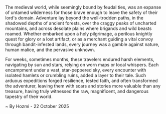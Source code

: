 
The medieval world, while seemingly bound by feudal ties, was an expanse of untamed wilderness for those brave enough to leave the safety of their lord's domain. Adventure lay beyond the well-trodden paths, in the shadowed depths of ancient forests, over the craggy peaks of uncharted mountains, and across desolate plains where brigands and wild beasts roamed. Whether embarked upon a holy pilgrimage, a perilous knightly quest for glory or a lost artifact, or as a merchant guiding a vital convoy through bandit-infested lands, every journey was a gamble against nature, human malice, and the pervasive unknown.

For weeks, sometimes months, these travelers endured harsh elements, navigating by sun and stars, relying on worn maps or local whispers. Each encampment under a vast, star-peppered sky, every encounter with isolated hamlets or crumbling ruins, added a layer to their tale. Such arduous expeditions forged resilience, tested faith, and often transformed the adventurer, leaving them with scars and stories more valuable than any treasure, having truly witnessed the raw, magnificent, and dangerous tapestry of their world.

~ By Hozmi - 22 October 2025
